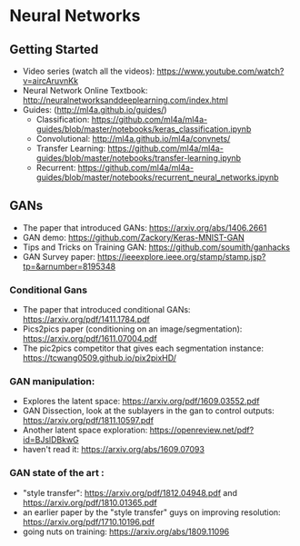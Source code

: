 # Neural Networks 
## Getting Started
- Video series (watch all the videos): https://www.youtube.com/watch?v=aircAruvnKk
- Neural Network Online Textbook: http://neuralnetworksanddeeplearning.com/index.html
- Guides: (http://ml4a.github.io/guides/) 
  - Classification: https://github.com/ml4a/ml4a-guides/blob/master/notebooks/keras_classification.ipynb
  - Convolutional: http://ml4a.github.io/ml4a/convnets/
  - Transfer Learning: https://github.com/ml4a/ml4a-guides/blob/master/notebooks/transfer-learning.ipynb
  - Recurrent: https://github.com/ml4a/ml4a-guides/blob/master/notebooks/recurrent_neural_networks.ipynb
  
## GANs
- The paper that introduced GANs: https://arxiv.org/abs/1406.2661
- GAN demo: https://github.com/Zackory/Keras-MNIST-GAN
- Tips and Tricks on Training GAN: https://github.com/soumith/ganhacks
- GAN Survey paper:  https://ieeexplore.ieee.org/stamp/stamp.jsp?tp=&arnumber=8195348

### Conditional Gans
- The paper that introduced conditional GANs: https://arxiv.org/pdf/1411.1784.pdf
- Pics2pics paper (conditioning on an image/segmentation): https://arxiv.org/pdf/1611.07004.pdf
- The pic2pics competitor that gives each segmentation instance: https://tcwang0509.github.io/pix2pixHD/

### GAN manipulation: 
- Explores the latent space: https://arxiv.org/pdf/1609.03552.pdf
- GAN Dissection, look at the sublayers in the gan to control outputs: https://arxiv.org/pdf/1811.10597.pdf
- Another latent space exploration: https://openreview.net/pdf?id=BJslDBkwG
- haven't read it: https://arxiv.org/abs/1609.07093

### GAN state of the art : 
- "style transfer": https://arxiv.org/pdf/1812.04948.pdf and https://arxiv.org/pdf/1810.01365.pdf
- an earlier paper by the "style transfer" guys on improving resolution: https://arxiv.org/pdf/1710.10196.pdf
- going nuts on training: https://arxiv.org/abs/1809.11096

